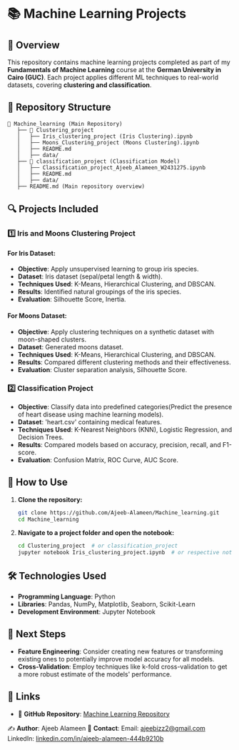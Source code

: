 # 📚 Machine Learning Projects

## 📌 Overview

This repository contains machine learning projects completed as part of my **Fundamentals of Machine Learning** course at the **German University in Cairo (GUC)**. Each project applies different ML techniques to real-world datasets, covering **clustering and classification**.

## 📂 Repository Structure

```
📂 Machine_learning (Main Repository)
   ├── 📂 Clustering_project 
   │   ├── Iris_clustering_project (Iris Clustering).ipynb
   │   ├── Moons_Clustering_project (Moons Clustering).ipynb
   │   ├── README.md
   │   ├── data/
   ├── 📂 classification_project (Classification Model)
   │   ├── Classification_project_Ajeeb_Alameen_W2431275.ipynb
   │   ├── README.md
   │   ├── data/
   ├── README.md (Main repository overview)
```

## 🔍 Projects Included

### 1️⃣ Iris and Moons Clustering Project

#### For Iris Dataset:
- **Objective**: Apply unsupervised learning to group iris species.
- **Dataset**: Iris dataset (sepal/petal length & width).
- **Techniques Used**: K-Means, Hierarchical Clustering, and DBSCAN.
- **Results**: Identified natural groupings of the iris species.
- **Evaluation**: Silhouette Score, Inertia.

#### For Moons Dataset:
- **Objective**: Apply clustering techniques on a synthetic dataset with moon-shaped clusters.
- **Dataset**: Generated moons dataset.
- **Techniques Used**: K-Means, Hierarchical Clustering, and DBSCAN.
- **Results**: Compared different clustering methods and their effectiveness.
- **Evaluation**: Cluster separation analysis, Silhouette Score.

### 2️⃣ Classification Project

- **Objective**: Classify data into predefined categories(Predict the presence of heart disease using machine learning models).
- **Dataset**:  'heart.csv' containing medical features.
- **Techniques Used**: K-Nearest Neighbors (KNN), Logistic Regression, and Decision Trees.
- **Results**: Compared models based on accuracy, precision, recall, and F1-score.
- **Evaluation**: Confusion Matrix, ROC Curve, AUC Score.

## 🚀 How to Use

1. **Clone the repository:**
   ```bash
   git clone https://github.com/Ajeeb-Alameen/Machine_learning.git
   cd Machine_learning
   ```
2. **Navigate to a project folder and open the notebook:**
   ```bash
   cd Clustering_project  # or classification_project
   jupyter notebook Iris_clustering_project.ipynb  # or respective notebook
   ```

## 🛠 Technologies Used

- **Programming Language**: Python
- **Libraries**: Pandas, NumPy, Matplotlib, Seaborn, Scikit-Learn
- **Development Environment**: Jupyter Notebook

## 📌 Next Steps

- **Feature Engineering**: Consider creating new features or transforming existing ones to potentially improve model accuracy for all models.
- **Cross-Validation**: Employ techniques like k-fold cross-validation to get a more robust estimate of the models' performance.

## 🔗 Links

- 📂 **GitHub Repository**: [Machine Learning Repository](https://github.com/Ajeeb-Alameen/Machine_learning)

✍ **Author**: Ajeeb Alameen
📧 **Contact**: 
Email: ajeebizz2@gmail.com
LinkedIn: [linkedin.com/in/ajeeb-alameen-444b9210b ](https://www.linkedin.com/in/ajeeb-alameen-444b9210b?lipi=urn%3Ali%3Apage%3Ad_flagship3_profile_view_base_contact_details%3Bw%2BmSYQLBRmetfYOlyyLQ3w%3D%3D)
